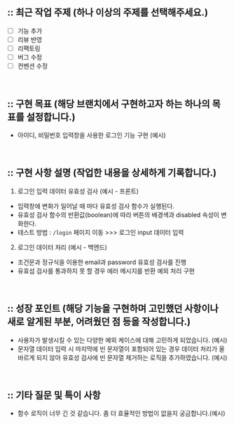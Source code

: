 ## :: 최근 작업 주제 (하나 이상의 주제를 선택해주세요.)

- [ ] 기능 추가
- [ ] 리뷰 반영
- [ ] 리팩토링
- [ ] 버그 수정
- [ ] 컨벤션 수정

<br />

## :: 구현 목표 (해당 브랜치에서 구현하고자 하는 하나의 목표를 설정합니다.)

- 아이디, 비밀번호 입력창을 사용한 로그인 기능 구현 (예시)

<br />

## :: 구현 사항 설명 (작업한 내용을 상세하게 기록합니다.)

1. 로그인 입력 데이터 유효성 검사 (예시 - 프론트)

- 입력창에 변화가 일어날 때 마다 유효성 검사 함수가 실행된다.
- 유효성 검사 함수의 반환값(boolean)에 따라 버튼의 배경색과 disabled 속성이 변화한다.
- 테스트 방법 : `/login` 페이지 이동 >>> 로그인 input 데이터 입력

2. 로그인 데이터 처리 (예시 - 백엔드)

- 조건문과 정규식을 이용한 email과 password 유효성 검사를 진행
- 유효섬 검사를 통과하지 못 할 경우 에러 메시지를 반환 예외 처리 구현

<br />

## :: 성장 포인트 (해당 기능을 구현하며 고민했던 사항이나 새로 알게된 부분, 어려웠던 점 등을 작성합니다.)

- 사용자가 발생시킬 수 있는 다양한 예외 케이스에 대해 고민하게 되었습니다. (예시)
- 문자열 데이터 입력 시 마지막에 빈 문자열이 포함되어 있는 경우 데이터 처리가 올바르게 되지 않아 유효성 검사에 빈 문자열 제거하는 로직을 추가하였습니다. (예시)

<br />

## :: 기타 질문 및 특이 사항

- 함수 로직이 너무 긴 것 같습니다. 좀 더 효율적인 방법이 없을지 궁금합니다.(예시)
